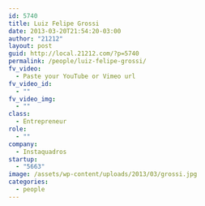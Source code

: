 ```yaml
---
id: 5740
title: Luiz Felipe Grossi
date: 2013-03-20T21:54:20-03:00
author: "21212"
layout: post
guid: http://local.21212.com/?p=5740
permalink: /people/luiz-felipe-grossi/
fv_video:
  - Paste your YouTube or Vimeo url
fv_video_id:
  - ""
fv_video_img:
  - ""
class:
  - Entrepreneur
role:
  - ""
company:
  - Instaquadros
startup:
  - "5663"
image: /assets/wp-content/uploads/2013/03/grossi.jpg
categories:
  - people
---
```

